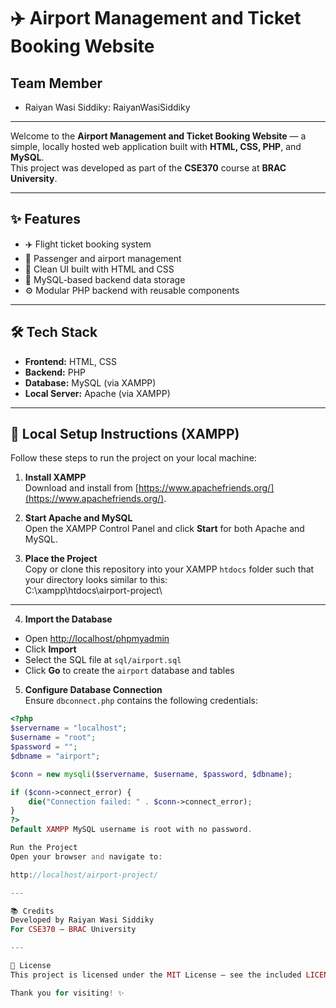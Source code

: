 # ✈️ Airport Management and Ticket Booking Website

## Team Member
- Raiyan Wasi Siddiky: RaiyanWasiSiddiky

---

Welcome to the **Airport Management and Ticket Booking Website** — a simple, locally hosted web application built with **HTML, CSS, PHP**, and **MySQL**.  
This project was developed as part of the **CSE370** course at **BRAC University**.

---

## ✨ Features

- ✈️ Flight ticket booking system  
- 👥 Passenger and airport management  
- 🎨 Clean UI built with HTML and CSS  
- 💾 MySQL-based backend data storage  
- ⚙️ Modular PHP backend with reusable components  

---

## 🛠️ Tech Stack

- **Frontend:** HTML, CSS  
- **Backend:** PHP  
- **Database:** MySQL (via XAMPP)  
- **Local Server:** Apache (via XAMPP)  

---

## 🚀 Local Setup Instructions (XAMPP)

Follow these steps to run the project on your local machine:

1. **Install XAMPP**  
   Download and install from [https://www.apachefriends.org/](https://www.apachefriends.org/).

2. **Start Apache and MySQL**  
   Open the XAMPP Control Panel and click **Start** for both Apache and MySQL.

3. **Place the Project**  
   Copy or clone this repository into your XAMPP `htdocs` folder such that your directory looks similar to this:  
C:\xampp\htdocs\airport-project\

---


4. **Import the Database**  
- Open [http://localhost/phpmyadmin](http://localhost/phpmyadmin)  
- Click **Import**  
- Select the SQL file at `sql/airport.sql`  
- Click **Go** to create the `airport` database and tables

5. **Configure Database Connection**  
Ensure `dbconnect.php` contains the following credentials:  
```php
<?php
$servername = "localhost";
$username = "root";
$password = "";
$dbname = "airport";

$conn = new mysqli($servername, $username, $password, $dbname);

if ($conn->connect_error) {
    die("Connection failed: " . $conn->connect_error);
}
?>
Default XAMPP MySQL username is root with no password.

Run the Project
Open your browser and navigate to:

http://localhost/airport-project/

---

📚 Credits
Developed by Raiyan Wasi Siddiky
For CSE370 – BRAC University

---

📝 License
This project is licensed under the MIT License — see the included LICENSE file for details.

Thank you for visiting! ✨